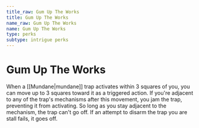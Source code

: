 ```yaml
---
title_raw: Gum Up The Works
title: Gum Up The Works
name_raw: Gum Up The Works
name: Gum Up The Works
type: perks
subtype: intrigue perks
---
```


# Gum Up The Works

When a [[Mundane|mundane]] trap activates within 3 squares of you, you can move up to 3 squares toward it as a triggered action. If you're adjacent to any of the trap's mechanisms after this movement, you jam the trap, preventing it from activating. So long as you stay adjacent to the mechanism, the trap can't go off. If an attempt to disarm the trap you are stall fails, it goes off.
